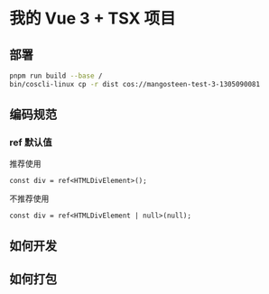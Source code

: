 # 我的 Vue 3 + TSX 项目

## 部署

```bash
pnpm run build --base /
bin/coscli-linux cp -r dist cos://mangosteen-test-3-1305090081
```

## 编码规范

### ref 默认值

推荐使用

```tsx
const div = ref<HTMLDivElement>();
```

不推荐使用

```tsx
const div = ref<HTMLDivElement | null>(null);
```

## 如何开发

## 如何打包
